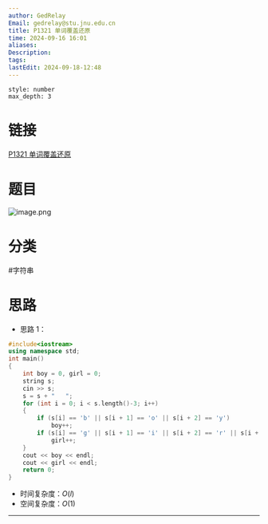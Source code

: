 ```yaml
---
author: GedRelay
Email: gedrelay@stu.jnu.edu.cn
title: P1321 单词覆盖还原
time: 2024-09-16 16:01
aliases: 
Description: 
tags: 
lastEdit: 2024-09-18-12:48
---
```


```toc
style: number
max_depth: 3
```

# 链接
[P1321 单词覆盖还原](https://www.luogu.com.cn/problem/P1321) 

# 题目
![image.png](https://ged-pic-bed.oss-cn-guangzhou.aliyuncs.com/img/202409161601008.png)


# 分类
#字符串 

# 思路
- 思路 1：


```cpp
#include<iostream>
using namespace std;
int main()
{
	int boy = 0, girl = 0;
	string s;
	cin >> s;
	s = s + "   ";
	for (int i = 0; i < s.length()-3; i++) 
	{
		if (s[i] == 'b' || s[i + 1] == 'o' || s[i + 2] == 'y')
			boy++;
		if (s[i] == 'g' || s[i + 1] == 'i' || s[i + 2] == 'r' || s[i + 3] == 'l')
			girl++;
	}
	cout << boy << endl;
	cout << girl << endl;
	return 0;
}
```


- 时间复杂度：${O\left( l \right)  }$ 
- 空间复杂度：${O\left( 1 \right)  }$ 


---

